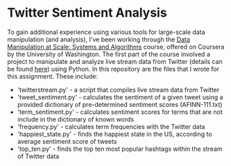 # Twitter Sentiment Analysis

To gain additional experience using various tools for large-scale data manipulation (and analysis), I've been working through the [Data Manipulation at Scale: Systems and Algorithms](https://www.coursera.org/learn/data-manipulation) course, offered on Coursera by the University of Washington. The first part of the course involved a project to manipulate and analyze live stream data from Twitter (details can be found [here](https://github.com/kghatala/twitterSentimentAnalysis/blob/master/assignment1.html)) using Python. In this repository are the files that I wrote for this assignment. These include:

- 'twitterstream.py' - a script that compiles live stream data from Twitter
- 'tweet_sentiment.py' - calculates the sentiment of a given tweet using a provided dictionary of pre-determined sentiment scores (AFINN-111.txt)
- 'term_sentiment.py' - calculates sentiment scores for terms that are not include in the dictionary of known words
- 'frequency.py' - calculates term frequencies with the Twitter data
- 'happiest_state.py' - finds the happiest state in the US, according to average sentiment score of tweets
- 'top_ten.py' - finds the top ten most popular hashtags within the stream of Twitter data
